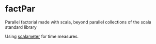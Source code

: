 # factPar

Parallel factorial made with scala, beyond parallel collections of the scala
standard library

Using [scalameter][] for time measures.

[scalameter]: https://scalameter.github.io/
